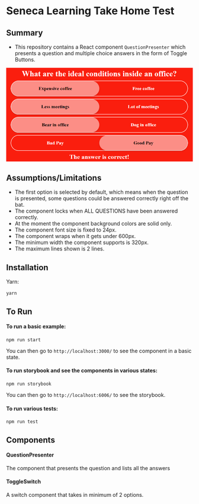 # Seneca Learning Take Home Test

## Summary
* This repository contains a React component `QuestionPresenter` which presents a question and multiple choice answers in the form of Toggle Buttons.

![Image of QuestionPresenter in action](./assets/header.png)

## Assumptions/Limitations
* The first option is selected by default, which means when the question is presented, some questions could be answered correctly right off the bat.
* The component locks when ALL QUESTIONS have been answered correctly.
* At the moment the component background colors are solid only.
* The component font size is fixed to 24px.
* The component wraps when it gets under 600px.
* The minimum width the component supports is 320px.
* The maximum lines shown is 2 lines.

## Installation
Yarn:
```ssh
yarn
```

## To Run

#### To run a basic example:

```ssh
npm run start
```

You can then go to `http://localhost:3000/` to see the component in a basic state.

#### To run storybook and see the components in various states:

```ssh
npm run storybook
```

You can then go to `http://localhost:6006/` to see the storybook.

#### To run various tests:
```ssh
npm run test
```

## Components

#### QuestionPresenter
The component that presents the question and lists all the answers

#### ToggleSwitch
A switch component that takes in minimum of 2 options.
